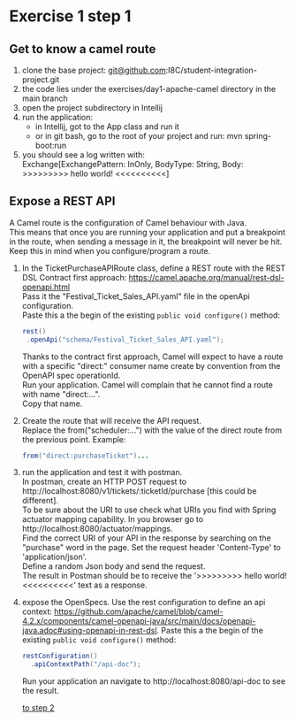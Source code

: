 # Exercise 1 step 1

## Get to know a camel route

1. clone the base project: git@github.com:I8C/student-integration-project.git  
2. the code lies under the exercises/day1-apache-camel directory in the main branch  
3. open the project subdirectory in Intellij  
4. run the application:  
	- in Intellij, got to the App class and run it  
	- or in git bash, go to the root of your project and run: mvn spring-boot:run  
5. you should see a log written with:  
   Exchange[ExchangePattern: InOnly, BodyType: String, Body: >>>>>>>>> hello world! <<<<<<<<<<]  

## Expose a REST API

A Camel route is the configuration of Camel behaviour with Java.  
This means that once you are running your application and put a breakpoint in the route, when sending a message in it, the breakpoint will never be hit.  
Keep this in mind when you configure/program a route.  

1. In the TicketPurchaseAPIRoute class, define a REST route with the REST DSL Contract first approach: https://camel.apache.org/manual/rest-dsl-openapi.html  
   Pass it the "Festival_Ticket_Sales_API.yaml" file in the openApi configuration.  
   Paste this a the begin of the existing `public void configure()` method:
   
   ```java
   rest()
	.openApi("schema/Festival_Ticket_Sales_API.yaml");
   ```
   
   Thanks to the contract first approach, Camel will expect to have a route with a specific "direct:" consumer name create by convention from the OpenAPI spec operationId.  
   Run your application. Camel will complain that he cannot find a route with name "direct:...".  
   Copy that name.  
   
2. Create the route that will receive the API request.  
   Replace the from("scheduler:...") with the value of the direct route from the previous point. Example:  
   ```java
   from("direct:purchaseTicket")...
   ```

3. run the application and test it with postman.  
   In postman, create an HTTP POST request to http://localhost:8080/v1/tickets/:ticketId/purchase [this could be different].  
   To be sure about the URI to use check what URIs you find with Spring actuator mapping capability. In you browser go to http://localhost:8080/actuator/mappings.  
   Find the correct URI of your API in the response by searching on the "purchase" word in the page. 
   Set the request header 'Content-Type' to 'application/json'.  
   Define a random Json body and send the request.  
   The result in Postman should be to receive the '>>>>>>>>> hello world! <<<<<<<<<<' text as a response.  
   
4. expose the OpenSpecs. Use the rest configuration to define an api context: https://github.com/apache/camel/blob/camel-4.2.x/components/camel-openapi-java/src/main/docs/openapi-java.adoc#using-openapi-in-rest-dsl.
   Paste this a the begin of the existing `public void configure()` method:

   ```java
   restConfiguration()
     .apiContextPath("/api-doc");
   ```
   Run your application an navigate to http://localhost:8080/api-doc to see the result.
   
    [to step 2](exercise-1-step-2) 
